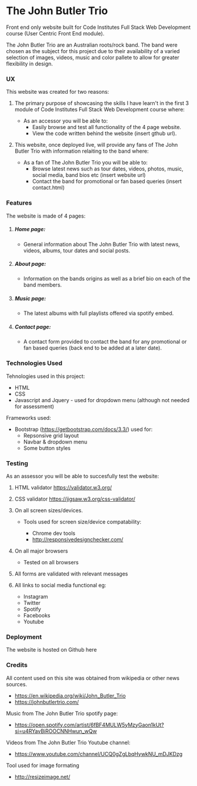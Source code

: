 # The John Butler Trio

Front end only website built for Code Institutes Full Stack Web Development course (User Centric Front End module).

The John Butler Trio are an Australian roots/rock band. The band were chosen as the subject for this project due to their availability of a
varied selection of images, videos, music and color pallete to allow for greater flexibility in design.

### UX

This website was created for two reasons:

1. The primary purpose of showcasing the skills I have learn't in the first 3 module of Code Institutes Full Stack Web Development course where:

    - As an accessor you will be able to:
        - Easily browse and test all functionality of the 4 page website.
        - View the code written behind the website (insert gthub url).

2. This website, once deployed live, will provide any fans of The John Butler Trio with information relaiting to the band where:

    - As a fan of The John Butler Trio you will be able to:
        - Browse latest news such as tour dates, videos, photos, music, social media, band bios etc (insert website url)
        - Contact the band for promotional or fan based queries (insert contact.html)

### Features

The website is made of 4 pages:

1. ##### Home page: 
    - General information about The John Butler Trio with latest news, videos, albums, tour dates and social posts.
2. ##### About page:
    - Information on the bands origins as well as a brief bio on each of the band members.
3. ##### Music page: 
    - The latest albums with full playlists offered via spotify embed.
4. ##### Contact page:
    - A contact form provided to contact the band for any promotional or fan based queries (back end to be added at a later date).


### Technologies Used

Tehnologies used in this project:

* HTML
* CSS
* Javascript and Jquery - used for dropdown menu (although not needed for assessment)

Frameworks used:

* Bootstrap (https://getbootstrap.com/docs/3.3/) used for: 
    - Repsonsive grid layout
    - Navbar & dropdown menu
    - Some button styles

### Testing

As an assessor you will be able to succesfully test the website: 

1. HTML validator https://validator.w3.org/
2. CSS validator https://jigsaw.w3.org/css-validator/
3. On all screen sizes/devices.

    * Tools used for screen size/device compatability:

        - Chrome dev tools
        - http://responsivedesignchecker.com/

4. On all major browsers
    * Tested on all browsers 

5. All forms are validated with relevant messages

6. All links to social media functional eg:
    * Instagram
    * Twitter
    * Spotify 
    * Facebooks
    * Youtube

### Deployment

The website is hosted on Github here 

### Credits

All content used on this site was obtained from wikipedia or other news sources.
* https://en.wikipedia.org/wiki/John_Butler_Trio
* https://johnbutlertrio.com/

Music from The John Butler Trio spotify page:
* https://open.spotify.com/artist/6fBF4MULW5yMzyGaon1kUt?si=u4RYavBiROOCNNHwun_wQw

Videos from The John Butler Trio Youtube channel:
* https://www.youtube.com/channel/UCQ0gZgLbqHywkNU_mDJKDzg

Tool used for image formating 

* http://resizeimage.net/

